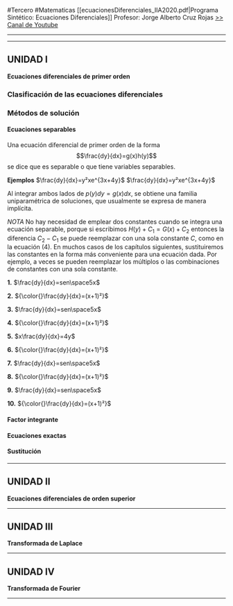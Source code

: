 #Tercero #Matematicas
[[ecuacionesDiferenciales_IIA2020.pdf|Programa Sintético: Ecuaciones Diferenciales]]
Profesor: Jorge Alberto Cruz Rojas [ >> Canal de Youtube](https://www.youtube.com/@SinlimitesconJorge)
____
----
## UNIDAD I
__Ecuaciones diferenciales de primer orden__
### Clasificación de las ecuaciones diferenciales

### Métodos de solución
#### Ecuaciones separables
Una ecuación diferencial de primer orden de la forma
$$\frac{dy}{dx}=g(x)h(y)$$
se dice que es separable o que tiene variables separables.

__Ejemplos__
$\frac{dy}{dx}=y²xe^{3x+4y}$
$\frac{dy}{dx}=y²xe^{3x+4y}$

Al integrar ambos lados de $p(y)dy=g(x)dx$, se obtiene una familia uniparamétrica de soluciones, que usualmente se expresa de manera implícita. 

_NOTA_ No hay necesidad de emplear dos constantes cuando se integra una ecuación separable, porque si escribimos $H(y)+C_{1}=G(x)+C_{2}$ entonces la diferencia $C_{2}-C_{1}$ se puede reemplazar con una sola constante $C$, como en la ecuación (4). En muchos casos de los capítulos siguientes, sustituiremos las constantes en la forma más conveniente para una ecuación dada. Por ejemplo, a veces se pueden reemplazar los múltiplos o las combinaciones de constantes con una sola constante.

__1.__ $\frac{dy}{dx}=sen\space5x$

__2.__ ${\color{}\frac{dy}{dx}=(x+1)²}$

__3.__ $\frac{dy}{dx}=sen\space5x$

__4.__ ${\color{}\frac{dy}{dx}=(x+1)²}$

__5.__ $x\frac{dy}{dx}=4y$

__6.__ ${\color{}\frac{dy}{dx}=(x+1)²}$

__7.__ $\frac{dy}{dx}=sen\space5x$

__8.__ ${\color{}\frac{dy}{dx}=(x+1)²}$

__9.__ $\frac{dy}{dx}=sen\space5x$

__10.__ ${\color{}\frac{dy}{dx}=(x+1)²}$


#### Factor integrante
#### Ecuaciones exactas
#### Sustitución

----
## UNIDAD II
__Ecuaciones diferenciales de orden superior__


----
## UNIDAD III
__Transformada de Laplace__


----
## UNIDAD IV
__Transformada de Fourier__

____

